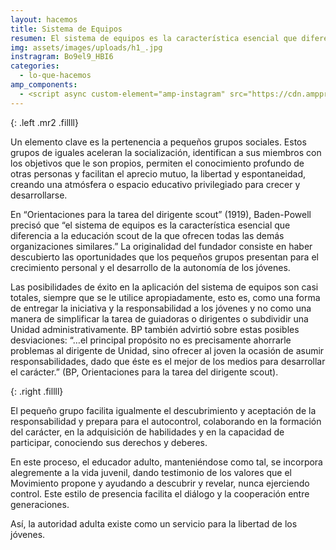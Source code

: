 ```yaml
---
layout: hacemos
title: Sistema de Equipos
resumen: El sistema de equipos es la característica esencial que diferencia a la educación scout de la que ofrecen todas las demás organizaciones similares 
img: assets/images/uploads/h1_.jpg
instragram: Bo9el9_HBI6
categories: 
  - lo-que-hacemos
amp_components: 
  - <script async custom-element="amp-instagram" src="https://cdn.ampproject.org/v0/amp-instagram-0.1.js"></script>
---
```

<amp-img width="225" height="300" layout="fixed" alt="Sistema de Equipos" src="/assets/images/uploads/sistema.jpg"></amp-img>
{: .left .mr2 .fillll}

Un elemento clave es la pertenencia a pequeños grupos sociales. Estos grupos de iguales aceleran la socialización, identifican a sus miembros con los objetivos que le son propios, permiten el conocimiento profundo de otras personas y facilitan el aprecio mutuo, la libertad y espontaneidad, creando una atmósfera o espacio educativo privilegiado para crecer y desarrollarse.

En “Orientaciones para la tarea del dirigente scout” (1919), Baden-Powell precisó que “el sistema de equipos es la característica esencial que diferencia a la educación scout de la que ofrecen todas las demás organizaciones similares.” La originalidad del fundador consiste en haber descubierto las oportunidades que los pequeños grupos presentan para el crecimiento personal y el desarrollo de la autonomía de los jóvenes.

Las posibilidades de éxito en la aplicación del sistema de equipos son casi totales, siempre que se le utilice apropiadamente, esto es, como una forma de entregar la iniciativa y la responsabilidad a los jóvenes y no como una manera de simplificar la tarea de guiadoras o dirigentes o subdividir una Unidad administrativamente. BP también advirtió sobre estas posibles desviaciones: “…el principal propósito no es precisamente ahorrarle problemas al dirigente de Unidad, sino ofrecer al joven la ocasión de asumir responsabilidades, dado que éste es el mejor de los medios para desarrollar el carácter.” (BP, Orientaciones para la tarea del dirigente scout).

<amp-img width="300" height="168" layout="fixed" alt="Ley y Promesa" src="/assets/images/uploads/sistema1.jpg"></amp-img>
{: .right .fillll}

El pequeño grupo facilita igualmente el descubrimiento y aceptación de la responsabilidad y prepara para el autocontrol, colaborando en la formación del carácter, en la adquisición de habilidades y en la capacidad de participar, conociendo sus derechos y deberes.

En este proceso, el educador adulto, manteniéndose como tal, se incorpora alegremente a la vida juvenil, dando testimonio de los valores que el Movimiento propone y ayudando a descubrir y revelar, nunca ejerciendo control. Este estilo de presencia facilita el diálogo y la cooperación entre generaciones.

Así, la autoridad adulta existe como un servicio para la libertad de los jóvenes.